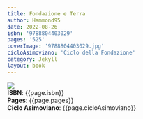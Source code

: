 ```yaml
---
title: Fondazione e Terra
author: Hammond95
date: 2022-08-26
isbn: '9788804403029'
pages: '525'
coverImage: '9788804403029.jpg'
cicloAsimoviano: 'Ciclo della Fondazione'
category: Jekyll
layout: book
---
```

<img src="{{site.baseurl}}/assets/bookCovers/{{page.coverImage}}" class="book-cover-image" /> <br/>
<span><b>ISBN</b>: {{page.isbn}}</span> <br/>
<span><b>Pages</b>: {{page.pages}}</span> <br/>
<span><b>Ciclo Asimoviano</b>: {{page.cicloAsimoviano}}</span> <br/>